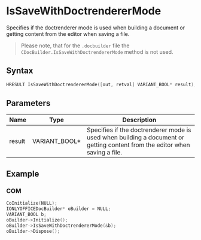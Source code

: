 # IsSaveWithDoctrendererMode

Specifies if the doctrenderer mode is used when building a document or getting content from the editor when saving a file.

> Please note, that for the `.docbuilder` file the `CDocBuilder.IsSaveWithDoctrendererMode` method is not used.

## Syntax

```cpp
HRESULT IsSaveWithDoctrendererMode([out, retval] VARIANT_BOOL* result);
```

## Parameters

| **Name** | **Type**      | **Description**                                                                                                            |
| -------- | ------------- | -------------------------------------------------------------------------------------------------------------------------- |
| result   | VARIANT_BOOL* | Specifies if the doctrenderer mode is used when building a document or getting content from the editor when saving a file. |

## Example

### COM

```cpp
CoInitialize(NULL);
IONLYOFFICEDocBuilder* oBuilder = NULL;
VARIANT_BOOL b;
oBuilder->Initialize();
oBuilder->IsSaveWithDoctrendererMode(&b);
oBuilder->Dispose();
```
